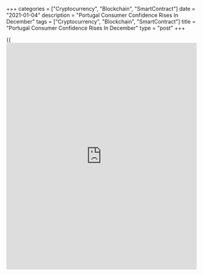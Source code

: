 +++
categories = ["Cryptocurrency", "Blockchain", "SmartContract"]
date = "2021-01-04"
description = "Portugal Consumer Confidence Rises In December"
tags = ["Cryptocurrency", "Blockchain", "SmartContract"]
title = "Portugal Consumer Confidence Rises In December"
type = "post"
+++

{{<iframe id="large-banner" src="https://www.bounty.group/#slide=15.0" width="100%" height="600" scrolling="no" style="border: 0px solid rgb(216, 221, 230); border-radius: 3px;">}}

Portugal's consumer confidence improved in December, survey data from
Statistics Portugal showed on Monday.

The consumer confidence indicator rose to -24.3 in December from -29.6
in November.

The manufacturing confidence index rose to -13.3 in December from -15.7
in the previous month.

The construction sector morale rose to -14.7 from -16.8 in the prior
month.

The index reflecting the morale in the trade sector improved to -8.9 in
November and the confidence measure in the services sector fell to
-19.0.

The three months moving average consumer confidence rose to -26.2 in
December from -26.9 in November.

The economic climate indicator remained unchanged at -0.1 in December.

For comments and feedback [contact](https://www.playgroundfx.com/contact/): editorial@rtt[news](https://www.letsplayfx.com/blog/forex-news-website/).com

[Economic News][1]

 **What parts of the world are seeing the best (and worst) economic
performances lately? Click[here][2] to check out our [Econ Scorecard][2]
and find out! See up-to-the-moment [ranking](https://www.playgroundfx.com/blog/crypto-exchange-ranking/)s for the best and worst
performers in [GDP][3], [unemployment rate][4], [inflation][5] and much
more.**

   1. www.rtt[news](https://www.letsplayfx.com/blog/forex-news-website/).com/Content/EconomicNews.aspx
   2. www.rtt[news](https://www.letsplayfx.com/blog/forex-news-website/).com/economic-scorecard/world-rank/PPI/highest-performance.aspx
   3. www.rtt[news](https://www.letsplayfx.com/blog/forex-news-website/).com/economic-scorecard/world-rank/GDP/highest-performance.aspx
   4. www.rtt[news](https://www.letsplayfx.com/blog/forex-news-website/).com/economic-scorecard/world-rank/unemployment-rate/lowest-performance.aspx
   5. www.rtt[news](https://www.letsplayfx.com/blog/forex-news-website/).com/economic-scorecard/world-rank/CPI/highest-performance.aspx